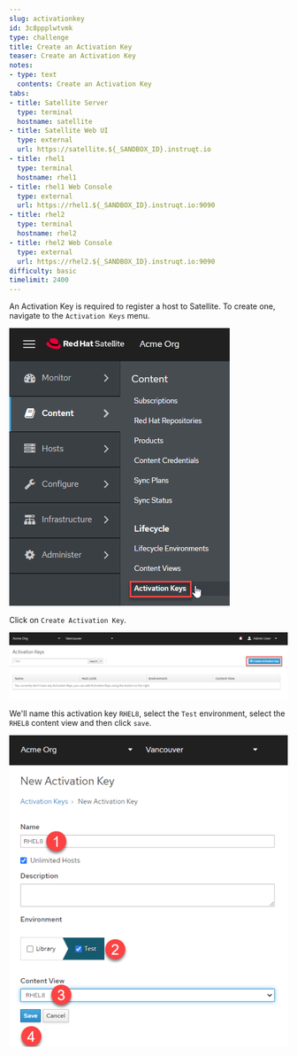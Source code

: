 ```yaml
---
slug: activationkey
id: 3c8ppplwtvmk
type: challenge
title: Create an Activation Key
teaser: Create an Activation Key
notes:
- type: text
  contents: Create an Activation Key
tabs:
- title: Satellite Server
  type: terminal
  hostname: satellite
- title: Satellite Web UI
  type: external
  url: https://satellite.${_SANDBOX_ID}.instruqt.io
- title: rhel1
  type: terminal
  hostname: rhel1
- title: rhel1 Web Console
  type: external
  url: https://rhel1.${_SANDBOX_ID}.instruqt.io:9090
- title: rhel2
  type: terminal
  hostname: rhel2
- title: rhel2 Web Console
  type: external
  url: https://rhel2.${_SANDBOX_ID}.instruqt.io:9090
difficulty: basic
timelimit: 2400
---
```

<!-- markdownlint-disable MD033 -->

An Activation Key is required to register a host to Satellite. To create one, navigate to the `Activation Keys` menu.

![akmenu](../assets/akmenu.png)

Click on `Create Activation Key`.

![createak](../assets/createak.png)

We'll name this activation key `RHEL8`, select the `Test` environment, select the `RHEL8` content view and then click `save`.

![akcreation](../assets/akcreation.png)
